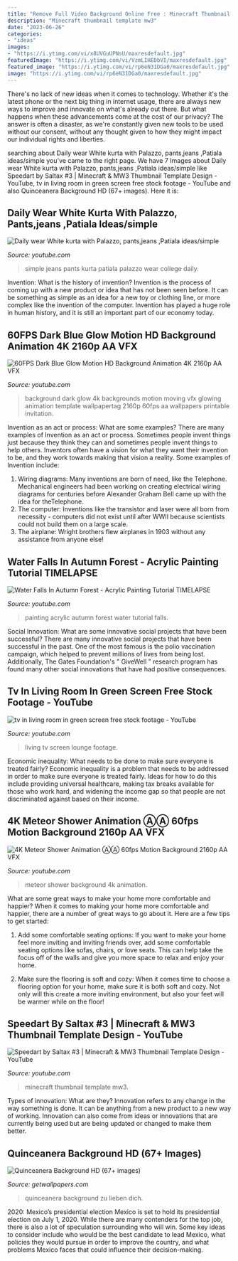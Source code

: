 ```yaml
---
title: "Remove Full Video Background Online Free : Minecraft Thumbnail Template Mw3"
description: "Minecraft thumbnail template mw3"
date: "2023-06-26"
categories:
- "ideas"
images:
- "https://i.ytimg.com/vi/x8UVGuUPNsU/maxresdefault.jpg"
featuredImage: "https://i.ytimg.com/vi/VzmLIHEDbVI/maxresdefault.jpg"
featured_image: "https://i.ytimg.com/vi/rp6eN31DGa0/maxresdefault.jpg"
image: "https://i.ytimg.com/vi/rp6eN31DGa0/maxresdefault.jpg"
---
```



There's no lack of new ideas when it comes to technology. Whether it's the latest phone or the next big thing in internet usage, there are always new ways to improve and innovate on what's already out there. But what happens when these advancements come at the cost of our privacy? The answer is often a disaster, as we're constantly given new tools to be used without our consent, without any thought given to how they might impact our individual rights and liberties.

	

		
searching about Daily wear White kurta with Palazzo, pants,jeans ,Patiala ideas/simple you've came to the right page. We have 7 Images about Daily wear White kurta with Palazzo, pants,jeans ,Patiala ideas/simple like Speedart by Saltax #3 | Minecraft &amp; MW3 Thumbnail Template Design - YouTube, tv in living room in green screen free stock footage - YouTube and also Quinceanera Background HD (67+ images). Here it is:
		
    
## Daily Wear White Kurta With Palazzo, Pants,jeans ,Patiala Ideas/simple

<img loading=lazy src="https://i.ytimg.com/vi/xW2HIHzWgqc/maxresdefault.jpg" onerror="this.onerror=null;this.src='https://tse1.mm.bing.net/th?id=OIP.elbA-K1X4GsUvlBq1vBX9gHaEK&amp;pid=15.1';" alt="Daily wear White kurta with Palazzo, pants,jeans ,Patiala ideas/simple">

_Source: youtube.com_

>simple jeans pants kurta patiala palazzo wear college daily. 

	

Invention: What is the history of invention?
Invention is the process of coming up with a new product or idea that has not been seen before. It can be something as simple as an idea for a new toy or clothing line, or more complex like the invention of the computer. Invention has played a huge role in human history, and it is still an important part of our economy today.

    
## 60FPS Dark Blue Glow Motion HD Background Animation 4K 2160p AA VFX

<img loading=lazy src="https://i.ytimg.com/vi/cUXtiHx0XMo/maxresdefault.jpg" onerror="this.onerror=null;this.src='https://tse1.mm.bing.net/th?id=OIP.qgsecao0wPyYPfk-scSQTgHaEK&amp;pid=15.1';" alt="60FPS Dark Blue Glow Motion HD Background Animation 4K 2160p AA VFX">

_Source: youtube.com_

>background dark glow 4k backgrounds motion moving vfx glowing animation template wallpapertag 2160p 60fps aa wallpapers printable invitation. 

	

Invention as an act or process: What are some examples?
There are many examples of Invention as an act or process. Sometimes people invent things just because they think they can and sometimes people invent things to help others. Inventors often have a vision for what they want their invention to be, and they work towards making that vision a reality. Some examples of Invention include: 
1) Wiring diagrams: Many inventions are born of need, like the Telephone. Mechanical engineers had been working on creating electrical wiring diagrams for centuries before Alexander Graham Bell came up with the idea for theTelephone.
2) The computer: Inventions like the transistor and laser were all born from necessity - computers did not exist until after WWII because scientists could not build them on a large scale.
3) The airplane: Wright brothers flew airplanes in 1903 without any assistance from anyone else!

    
## Water Falls In Autumn Forest - Acrylic Painting Tutorial TIMELAPSE

<img loading=lazy src="https://i.ytimg.com/vi/rp6eN31DGa0/maxresdefault.jpg" onerror="this.onerror=null;this.src='https://tse4.mm.bing.net/th?id=OIP.p25nDbjBIgZGpdHxVHyfxQHaEK&amp;pid=15.1';" alt="Water Falls In Autumn Forest - Acrylic Painting Tutorial TIMELAPSE">

_Source: youtube.com_

>painting acrylic autumn forest water tutorial falls. 

	

Social Innovation: What are some innovative social projects that have been successful?
There are many innovative social projects that have been successful in the past. One of the most famous is the polio vaccination campaign, which helped to prevent millions of lives from being lost. Additionally, The Gates Foundation's " GiveWell " research program has found many other social innovations that have had positive consequences.

    
## Tv In Living Room In Green Screen Free Stock Footage - YouTube

<img loading=lazy src="https://i.ytimg.com/vi/9Ll9U-NNhgQ/maxresdefault.jpg" onerror="this.onerror=null;this.src='https://tse2.mm.bing.net/th?id=OIP.fMV-7zvqYYMDNnVKN0gehwHaEK&amp;pid=15.1';" alt="tv in living room in green screen free stock footage - YouTube">

_Source: youtube.com_

>living tv screen lounge footage. 

	

Economic inequality: What needs to be done to make sure everyone is treated fairly?
Economic inequality is a problem that needs to be addressed in order to make sure everyone is treated fairly. Ideas for how to do this include providing universal healthcare, making tax breaks available for those who work hard, and widening the income gap so that people are not discriminated against based on their income.

    
## 4K Meteor Shower Animation ⒶⒶ 60fps Motion Background 2160p AA VFX

<img loading=lazy src="https://i.ytimg.com/vi/VzmLIHEDbVI/maxresdefault.jpg" onerror="this.onerror=null;this.src='https://tse1.mm.bing.net/th?id=OIP.4M79hNfboNH0HjovBwcJDgHaEK&amp;pid=15.1';" alt="4K Meteor Shower Animation ⒶⒶ 60fps Motion Background 2160p AA VFX">

_Source: youtube.com_

>meteor shower background 4k animation. 

	

What are some great ways to make your home more comfortable and happier?
When it comes to making your home more comfortable and happier, there are a number of great ways to go about it. Here are a few tips to get started:
1. Add some comfortable seating options: If you want to make your home feel more inviting and inviting friends over, add some comfortable seating options like sofas, chairs, or love seats. This can help take the focus off of the walls and give you more space to relax and enjoy your home.

2. Make sure the flooring is soft and cozy: When it comes time to choose a flooring option for your home, make sure it is both soft and cozy. Not only will this create a more inviting environment, but also your feet will be warmer while on the floor!


    
## Speedart By Saltax #3 | Minecraft &amp; MW3 Thumbnail Template Design - YouTube

<img loading=lazy src="https://i.ytimg.com/vi/x8UVGuUPNsU/maxresdefault.jpg" onerror="this.onerror=null;this.src='https://tse3.mm.bing.net/th?id=OIP.eEshEWFE6fIqdsbm5HY9LAHaEK&amp;pid=15.1';" alt="Speedart by Saltax #3 | Minecraft &amp; MW3 Thumbnail Template Design - YouTube">

_Source: youtube.com_

>minecraft thumbnail template mw3. 

	

Types of innovation: What are they?
Innovation refers to any change in the way something is done. It can be anything from a new product to a new way of working. Innovation can also come from ideas or innovations that are currently being used but are being updated or changed to make them better.

    
## Quinceanera Background HD (67+ Images)

<img loading=lazy src="http://getwallpapers.com/wallpaper/full/8/2/6/807298-top-quinceanera-background-hd-1920x1200-images.jpg" onerror="this.onerror=null;this.src='https://tse3.mm.bing.net/th?id=OIP.IMTEHJ891XSpLO6i8ZE_vQHaEo&amp;pid=15.1';" alt="Quinceanera Background HD (67+ images)">

_Source: getwallpapers.com_

>quinceanera background zu lieben dich. 

	

2020: Mexico’s presidential election
Mexico is set to hold its presidential election on July 1, 2020. While there are many contenders for the top job, there is also a lot of speculation surrounding who will win. Some key ideas to consider include who would be the best candidate to lead Mexico, what policies they would pursue in order to improve the country, and what problems Mexico faces that could influence their decision-making.

